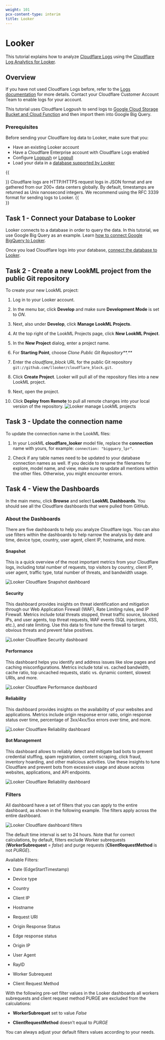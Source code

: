 ```yaml
---
weight: 101
pcx-content-type: interim
title: Looker
---
```


# Looker

This tutorial explains how to analyze [Cloudflare Logs](https://www.cloudflare.com/products/cloudflare-logs/) using the [Cloudflare Log Analytics for Looker](https://looker.com/platform/blocks/source/cloudflare-log-analytics).

## Overview

If you have not used Cloudflare Logs before, refer to the [Logs documentation](https://developers.cloudflare.com/logs) for more details. Contact your Cloudflare Customer Account Team to enable logs for your account.

This tutorial uses Cloudflare Logpush to send logs to [Google Cloud Storage Bucket and Cloud Function](/data-products/analytics-integrations/google-cloud/) and then import them into Google Big Query.

### Prerequisites

Before sending your Cloudflare log data to Looker, make sure that you:

- Have an existing Looker account
- Have a Cloudflare Enterprise account with Cloudflare Logs enabled
- Configure [Logpush](https://developers.cloudflare.com/logs/about) or [Logpull](https://developers.cloudflare.com/logs/logpull)
- Load your data in a [database supported by Looker](https://looker.com/solutions/other-databases)

{{<Aside type="note" header="Note">}}
Cloudflare logs are HTTP/HTTPS request logs in JSON format and are gathered from our 200+ data centers globally. By default, timestamps are returned as Unix nanosecond integers. We recommend using the RFC 3339 format for sending logs to Looker.
{{</Aside>}}

## Task 1 - Connect your Database to Looker

Looker connects to a database in order to query the data. In this tutorial, we use Google Big Query as an example. Learn [how to connect Google BigQuery to Looker](https://docs.looker.com/setup-and-management/database-config/google-bigquery#create_a_temporary_dataset_for_persistent_derived_tables).

Once you load Cloudflare logs into your database, [connect the database to Looker](https://docs.looker.com/setup-and-management/connecting-to-db).

## Task 2 - Create a new LookML project from the public Git repository

To create your new LookML project:

1. Log in to your Looker account.

2. In the menu bar, click **Develop** and make sure **Development Mode** is set to _ON_.

3. Next, also under **Develop**, click **Manage LookML Projects**.

4. At the top right of the LookML Projects page, click **New LookML Project**.

5. In the **New Project** dialog, enter a project name.

6. For **Starting Point**, choose _Clone Public Git Repository**.**_

7. Enter the _cloudflare_block_ URL for the public Git repository `git://github.com/llooker/cloudflare_block.git`.

8. Click **Create Project**. Looker will pull all of the repository files into a new LookML project.

9. Next, open the project.

10. Click **Deploy from Remote** to pull all remote changes into your local version of the repository.
    ![Looker manage LookML projects](../../../static/images/looker/screenshots/develop-look-ml-project.png)

## Task 3 - Update the connection name

To update the connection name in the LookML files:

1. In your LookML **cloudflare_looker** model file, replace the **connection** name with yours, for example:
   `connection: "bigquery_lpr"`.

2. Check if any table names need to be updated to your database connection names as well. If you decide to rename the filenames for explore, model name, and view, make sure to update all mentions within the other files. Otherwise, you might encounter errors.

## Task 4 - View the Dashboards

In the main menu, click **Browse** and select **LookML Dashboards**. You should see all the Cloudflare dashboards that were pulled from GitHub.

### About the Dashboards

There are five dashboards to help you analyze Cloudflare logs. You can also use filters within the dashboards to help narrow the analysis by date and time, device type, country, user agent, client IP, hostname, and more.

#### Snapshot

This is a quick overview of the most important metrics from your Cloudflare logs, including total number of requests, top visitors by country, client IP, user agent, traffic type, total number of threats, and bandwidth usage.

![Looker Cloudflare Snapshot dashboard](../../../static/images/looker/dashboards/snapshot-cloudflare-dashboard-looker.png)

#### Security

This dashboard provides insights on threat identification and mitigation through our Web Application Firewall (WAF), Rate Limiting rules, and IP Firewall. Metrics include total threats stopped, threat traffic source, blocked IPs, and user agents, top threat requests, WAF events (SQL injections, XSS, etc.), and rate limiting. Use this data to fine tune the firewall to target obvious threats and prevent false positives.

![Looker Cloudflare Security dashboard](../../../static/images/looker/dashboards/security-cloudflare-dashboard-looker.png)

#### Performance

This dashboard helps you identify and address issues like slow pages and caching misconfigurations. Metrics include total vs. cached bandwidth, cache ratio, top uncached requests, static vs. dynamic content, slowest URIs, and more.

![Looker Cloudflare Performance dashboard](../../../static/images/looker/dashboards/performance-cloudflare-dashboard-looker.png)

#### Reliability

This dashboard provides insights on the availability of your websites and applications. Metrics include origin response error ratio, origin response status over time, percentage of 3xx/4xx/5xx errors over time, and more.

![Looker Cloudflare Reliability dashboard](../../../static/images/looker/dashboards/reliability-cloudflare-dashboard-looker.png)

#### Bot Management

This dashboard allows to reliably detect and mitigate bad bots to prevent credential stuffing, spam registration, content scraping, click fraud, inventory hoarding, and other malicious activities. Use these insights to tune Cloudflare and prevent bots from excessive usage and abuse across websites, applications, and API endpoints.

![Looker Cloudflare Reliability dashboard](../../../static/images/looker/dashboards/bot-management-cloudflare-dashboard-looker.png)

### Filters

All dashboard have a set of filters that you can apply to the entire dashboard, as shown in the following example. The filters apply across the entire dashboard.

![Looker Cloudflare dashboard filters](../../../static/images/looker/screenshots/cloudflare-looker-dashboard-filters.png)

The default time interval is set to 24 hours. Note that for correct calculations, by default, filters exclude Worker subrequests (**WorkerSubrequest** = _false_) and purge requests (**ClientRequestMethod** is not _PURGE_).

Available Filters:

- Date (EdgeStartTimestamp)

- Device type

- Country

- Client IP

- Hostname

- Request URI

- Origin Response Status

- Edge response status

- Origin IP

- User Agent

- RayID

- Worker Subrequest

- Client Request Method

With the following pre-set filter values in the Looker dashboards all workers subrequests and client request method PURGE are excluded from the calculations:

- **WorkerSubrequet** set to value _False_

- **ClientRequestMethod** doesn’t equal to _PURGE_

You can always adjust your default filters values according to your needs.